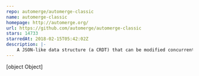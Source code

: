 ```yaml
---
repo: automerge/automerge-classic
name: automerge-classic
homepage: http://automerge.org/
url: https://github.com/automerge/automerge-classic
stars: 14733
starredAt: 2018-02-15T05:42:02Z
description: |-
    A JSON-like data structure (a CRDT) that can be modified concurrently by different users, and merged again automatically.
---
```


[object Object]
